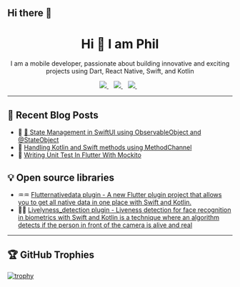 ## Hi there 👋

<H1 align='center'>Hi 👋 I am Phil</H1>
<p align='center'>I am a mobile developer, passionate about building innovative and exciting projects using Dart, React Native, Swift, and Kotlin</p>

<p align='center'>
<a href="mailto:philnately24@gmail.com">
  <img src="https://img.shields.io/badge/email-%23D14836.svg?&style=for-the-badge&logo=gmail&logoColor=white" />
</a>&nbsp;&nbsp;
<a href="https://x.com/phil_nately">
  <img src="https://img.shields.io/badge/twitter-%231DA1F2.svg?&style=for-the-badge&logo=twitter&logoColor=white" />
</a>&nbsp;&nbsp;
<a href="https://www.linkedin.com/in/philipigboba/">
  <img src="https://img.shields.io/badge/linkedin-%230077B5.svg?&style=for-the-badge&logo=linkedin&logoColor=white" />
</a>&nbsp;&nbsp;
<!-- <img src="https://gpvc.arturio.dev/o-ifeanyi" /> -->
</p>

---

## 📖 Recent Blog Posts

- 📔 <a href="https://www.linkedin.com/posts/philipigboba_state-management-in-swiftui-using-observableobject-activity-7249771713167523841">🚀 State Management in SwiftUI using ObservableObject and @StateObject</a>
- 🤖 <a href="https://www.linkedin.com/feed/update/urn:li:activity:7171105504197234688">Handling Kotlin and Swift methods using MethodChannel</a> 
- 🧪 <a href="https://www.linkedin.com/feed/update/urn:li:activity:7136783805494833152">Writing Unit Test In Flutter With Mockito</a>



## 💡 Open source libraries
- ♒️♒️ <a href="https://pub.dev/packages/flutternativedata">Flutternativedata plugin - A new Flutter plugin project that allows you to get all native data in one place with Swift and Kotlin. </a> 
- 📶📶 <a href="https://pub.dev/packages/livelyness_detection">Livelyness_detection plugin - Liveness detection for face recognition in biometrics with Swift and Kotlin is a technique where an algorithm detects if the person in front of the camera is alive and real </a> 

---

## 🏆 GitHub Trophies

[![trophy](https://github-profile-trophy.vercel.app/?username=zfinix&theme=onedark&margin-w=15&margin-h=15)](https://www.buymeacoffee.com/pantani)
